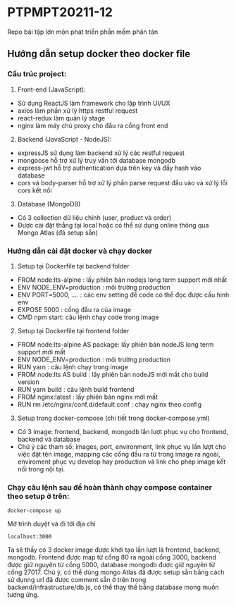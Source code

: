 # PTPMPT20211-12
Repo bài tập lớn môn phát triển phần mềm phân tán

## Hướng dẫn setup docker theo docker file
### Cấu trúc project:
  1. Front-end (JavaScript):
  - Sử dụng ReactJS làm framework cho lập trình UI/UX
  - axios làm phần xử lý https restful request
  - react-redux làm quản lý stage
  - nginx làm máy chủ proxy cho đầu ra cổng front end
  2. Backend (JavaScript - NodeJS):
  - expressJS sử dụng làm backend xử lý các restful request
  - mongoose hỗ trợ xử lý truy vấn tới database mongodb
  - express-jwt hỗ trợ authentication dựa trên key và đẩy hash vào database
  - cors và body-parser hỗ trợ xử lý phần parse request đầu vào và xử lý lỗi cors kết nối
  3. Database (MongoDB)
  - Có 3 collection dữ liệu chính (user, product và order)
  - Được cài đặt thẳng tại local hoặc có thể sử dụng online thông qua Mongo Atlas (đã setup sẵn)
  
### Hướng dẫn cài đặt docker và chạy docker
1. Setup tại Dockerfile tại backend folder
- FROM node:lts-alpine : lấy phiên bản nodejs long term support mới nhất
- ENV NODE_ENV=production : môi trường production
- ENV PORT=5000, .... : các env setting để code có thể đọc được cấu hình env
- EXPOSE 5000 : cổng đầu ra của image
- CMD npm start: câu lệnh chạy code trong image

2. Setup tại Dockerfile tại frontend folder
- FROM node:lts-alpine AS package: lấy phiên bản nodeJS long term support mới mất 
- ENV NODE_ENV=production : môi trường production
- RUN yarn : câu lệnh chạy trong image
- FROM node:lts AS build : lấy phiên bản nodeJS mới mất cho build version
- RUN yarn build : câu lệnh build frontend
- FROM nginx:latest : lấy phiên bản nginx mới mất
- RUN rm /etc/nginx/conf.d/default.conf : chạy nginx theo config

3. Setup trong docker-compose (chi tiết trong docker-compose.yml)
- Có 3 image: frontend, backend, mongodb lần lượt phục vụ cho frontend, backend và database
- Chú ý các tham số: images, port, environment, link phục vụ lần lượt cho việc đặt tên image, mapping các cổng đầu ra từ trong image ra ngoài, enviroment phục vụ develop hay production và link cho phép image kết nối trong nội tại.


### Chạy câu lệnh sau để hoàn thành chạy compose container theo setup ở trên: 
```
docker-compose up
```
Mở trình duyệt và đi tới địa chỉ 
```
localhost:3000
```

Ta sẽ thấy có 3 docker image được khởi tạo lần lượt là frontend, backend, mongodb. Frontend được map từ cổng 80 ra ngoài cổng 3000, backend được giữ nguyên từ cổng 5000, database mongodb được giữ nguyên từ cổng 27017. Chú ý, có thể dùng mongo Atlas đã được setup sẵn bằng cách sử dụnng url đã được comment sẵn ở trên trong backend/infrastructure/db.js, có thể thay thế bằng database mong muốn tương ứng.
